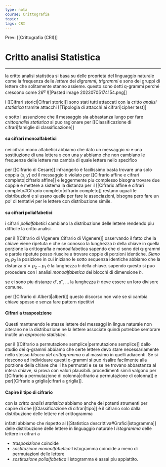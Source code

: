 ```yaml
---
type: nota
course: Crittografia
topic: 
tags: CRI
---
```


Prev: [[Crittografia (CRI)]]

# Critto analisi Statistica
---
la critto analisi statistica si basa su delle proprietà del linguaggio naturale come la frequenza delle _lettere_ dei _digrammi_, _trigrammi_ e sono dei gruppi di lettere che solitamente stanno assieme.
questo sono detti q-grammi perché crescono come $26^{q}$
![[Pasted image 20230705174154.png]]

i [[Cifrari storici|Cifrari storici]] sono stati tutti attaccati con la critto _analisi statistica_ tramite attacchi [[Tipologia di attacchi ai cifrari|cipher test]] 

e sotto l assunzione che il messaggio sia abbastanza lungo per fare _crittoanalisi statistica_ si puo ragionare per [[Classificazione di cifrari|famiglie di classificazione]]


#### su cifrari monoalfabetici
nei cifrari mono alfabetici abbiamo che dato un messaggio $m$ e una sostituzione di una lettera $x$ con una $y$ abbiamo che non cambiano le frequenze delle lettere ma cambia di quale lettere nello specifico

per [[Cifrario di Cesare]] infrangerlo è facilissimo basta trovare una solo coppia $\langle x,y\rangle$ ed il messaggio è violato
per [[Cifrario affine e cifrari completo|cifrario affine]] e leggermente piu complesso bisogna trovare due coppie e mettere a sistema la distanza
per il [[Cifrario affine e cifrari completo#Cifrario completo|cifrario completo]] restano uguali le distribuzioni e si usano quelle per fare le associazioni, bisogna pero fare un po' di tentativi per le lettere con distribuzione simile.


#### su cifrari polialfabetici
i cifrari _polialfabetici_ cambiano la distribuzione delle lettere rendendo piu difficile la critto analisi. 

per il [[Cifrario di Vigenere|Cifrario di Vigenere]] osservando il fatto che la chiave viene ripetuta e che se conosco la lunghezza $h$ della chiave in quella porzione la crittografia e monoalfabetica
sapendo che ci sono dei q-grammi e parole ripetute posso riuscire a trovare coppie di porzioni identiche. 
_Siano_ $p_{1}, p_{2}$ la posizione in cui iniziano le sotto sequenza identiche abbiamo che la distanza $d=p_{2}-p_{1}$ è la lunghezza $h$ della chiave. sapendo questo si puo procedere con l analisi _monoalfabetica_ dei blocchi di dimensione $h$.

se ci sono piu distanze $d',d'',\dots$ la lunghezza $h$ deve essere un loro divisore comune.

per [[Cifrario di Alberti|alberti]] questo discorso non vale se si cambia chiave spesso e senza fare pattern ripetitivi

#### Cifrari a trasposizione
Questi mantenendo le stesse lettere del messaggi in lingua naturale non alterano ne la distribuzione ne la lettere associate quindi potrebbe sembrare inutile un _approccio statistico_.

per il [[Cifrario a permutazione semplice|permutazione semplice]] dallo studio dei q-grammi abbiamo che certe lettere devo stare necessariamente nello stesso _blocco del crittogramma_ o al massimo in quelli adiacenti.
Se si riescono ad individuare questi q-grammi si puo risalire facilmente alla porzione della chiave che li ha permutati e se se ne trovano abbastanza al intera chiave, si prova con valori plausibili.
procedimenti simili valgono per [[Cifrario a permutazione di colonna|cifrario a permutazione di colonna]] e per[[Cifrario a griglia|cifrari a griglia]].

#### Capire il tipo di cifrario
con la _critto analisi statistica_ abbiamo anche dei potenti strumenti per capire di che [[Classificazione di cifrari|tipo]] è il cifrario solo dalla distribuzione delle lettere nel crittogramma

infatti abbiamo che rispetto al [[Statistica descrittiva#Grafici|istogramma]] delle distribuzione delle lettere in linguaggio naturale l _istogramma_  delle lettere in cifrari a
- _trasposizione_  coincide
- _sostituzione monoalfabetico_ l istogramma coincide a meno di permutazioni delle lettere
- _sostituzione polialfabetica_ l istogramma è assai piu appiattito.